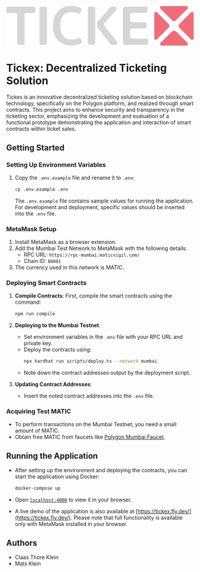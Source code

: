 ![tickex](app/priv/static/images/tickex_color_light.svg)

# Tickex: Decentralized Ticketing Solution

Tickex is an innovative decentralized ticketing solution based on blockchain technology, specifically on the Polygon platform, and realized through smart contracts. This project aims to enhance security and transparency in the ticketing sector, emphasizing the development and evaluation of a functional prototype demonstrating the application and interaction of smart contracts within ticket sales.

## Getting Started

### Setting Up Environment Variables

1. Copy the `.env.example` file and rename it to `.env`:
    ```bash
    cp .env.example .env
    ```
   The `.env.example` file contains sample values for running the application. For development and deployment, specific values should be inserted into the `.env` file.

### MetaMask Setup

1. Install MetaMask as a browser extension.
2. Add the Mumbai Test Network to MetaMask with the following details:
   - RPC URL: `https://rpc-mumbai.maticvigil.com/`
   - Chain ID: `80001`
3. The currency used in this network is MATIC.

### Deploying Smart Contracts

1. **Compile Contracts**:
   First, compile the smart contracts using the command:
   ```bash
   npm run compile
   ```

2. **Deploying to the Mumbai Testnet**:
   - Set environment variables in the `.env` file with your RPC URL and private key.
   - Deploy the contracts using:
     ```bash
     npx hardhat run scripts/deploy.ts --network mumbai
     ```
   - Note down the contract addresses output by the deployment script.

3. **Updating Contract Addresses**:
   - Insert the noted contract addresses into the `.env` file.

### Acquiring Test MATIC

- To perform transactions on the Mumbai Testnet, you need a small amount of MATIC.
- Obtain free MATIC from faucets like [Polygon Mumbai Faucet](https://mumbaifaucet.com/).

## Running the Application

- After setting up the environment and deploying the contracts, you can start the application using Docker:
  ```bash
  docker-compose up
  ```

- Open [`localhost:4000`](http://localhost:4000/) to view it in your browser.

- A live demo of the application is also available at [https://tickex.fly.dev/](https://tickex.fly.dev/). Please note that full functionality is available only with MetaMask installed in your browser.

## Authors

- Claas Thore Klein
- Mats Klein
